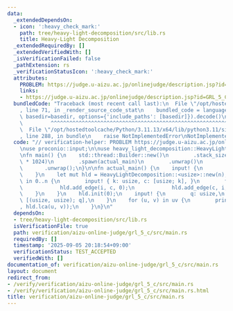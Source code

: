 ```yaml
---
data:
  _extendedDependsOn:
  - icon: ':heavy_check_mark:'
    path: tree/heavy-light-decomposition/src/lib.rs
    title: Heavy-Light Decomposition
  _extendedRequiredBy: []
  _extendedVerifiedWith: []
  _isVerificationFailed: false
  _pathExtension: rs
  _verificationStatusIcon: ':heavy_check_mark:'
  attributes:
    PROBLEM: https://judge.u-aizu.ac.jp/onlinejudge/description.jsp?id=GRL_5_C
    links:
    - https://judge.u-aizu.ac.jp/onlinejudge/description.jsp?id=GRL_5_C
  bundledCode: "Traceback (most recent call last):\n  File \"/opt/hostedtoolcache/Python/3.11.13/x64/lib/python3.11/site-packages/onlinejudge_verify/documentation/build.py\"\
    , line 71, in _render_source_code_stat\n    bundled_code = language.bundle(stat.path,\
    \ basedir=basedir, options={'include_paths': [basedir]}).decode()\n          \
    \         ^^^^^^^^^^^^^^^^^^^^^^^^^^^^^^^^^^^^^^^^^^^^^^^^^^^^^^^^^^^^^^^^^^^^^^^^^^^^^^^^^\n\
    \  File \"/opt/hostedtoolcache/Python/3.11.13/x64/lib/python3.11/site-packages/onlinejudge_verify/languages/rust.py\"\
    , line 288, in bundle\n    raise NotImplementedError\nNotImplementedError\n"
  code: "// verification-helper: PROBLEM https://judge.u-aizu.ac.jp/onlinejudge/description.jsp?id=GRL_5_C\n\
    \nuse proconio::input;\n\nuse heavy_light_decomposition::HeavyLightDecomposition;\n\
    \nfn main() {\n    std::thread::Builder::new()\n        .stack_size(64 * 1024\
    \ * 1024)\n        .spawn(actual_main)\n        .unwrap()\n        .join()\n \
    \       .unwrap();\n}\n\nfn actual_main() {\n    input! {\n        n: usize,\n\
    \    }\n    let mut hld = HeavyLightDecomposition::<usize>::new(n);\n    for i\
    \ in 0..n {\n        input! { k: usize, c: [usize; k], }\n        for c in c {\n\
    \            hld.add_edge(i, c, 0);\n            hld.add_edge(c, i, 0);\n    \
    \    }\n    }\n    hld.init(0);\n    input! {\n        q: usize,\n        uv:\
    \ [(usize, usize); q],\n    }\n    for (u, v) in uv {\n        println!(\"{}\"\
    , hld.lca(u, v));\n    }\n}\n"
  dependsOn:
  - tree/heavy-light-decomposition/src/lib.rs
  isVerificationFile: true
  path: verification/aizu-online-judge/grl_5_c/src/main.rs
  requiredBy: []
  timestamp: '2025-09-05 20:18:54+09:00'
  verificationStatus: TEST_ACCEPTED
  verifiedWith: []
documentation_of: verification/aizu-online-judge/grl_5_c/src/main.rs
layout: document
redirect_from:
- /verify/verification/aizu-online-judge/grl_5_c/src/main.rs
- /verify/verification/aizu-online-judge/grl_5_c/src/main.rs.html
title: verification/aizu-online-judge/grl_5_c/src/main.rs
---
```

